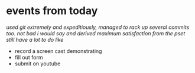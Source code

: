 # events from today

_used git extremely and expeditiously, managed to rack up several commits too. not bad i would say_
_and derived maximum satisfaction from the pset_
_still have a lot to do_
_like_

* record a screen cast demonstrating
* fill out form
* submit on youtube

